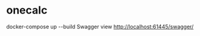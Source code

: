 # onecalc

docker-compose up --build
Swagger view [http://localhost:61445/swagger/](http://localhost:61445/swagger/)  